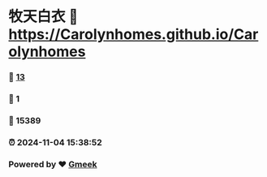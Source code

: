 # 牧天白衣 :link: https://Carolynhomes.github.io/Carolynhomes 
### :page_facing_up: [13](https://Carolynhomes.github.io/Carolynhomes/tag.html) 
### :speech_balloon: 1 
### :hibiscus: 15389 
### :alarm_clock: 2024-11-04 15:38:52 
### Powered by :heart: [Gmeek](https://github.com/Meekdai/Gmeek)
